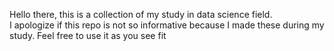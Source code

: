 Hello there, this is a collection of my study in data science field.<br>I apologize if this repo is not so informative because I made these during my study. Feel free to use it as you see fit
